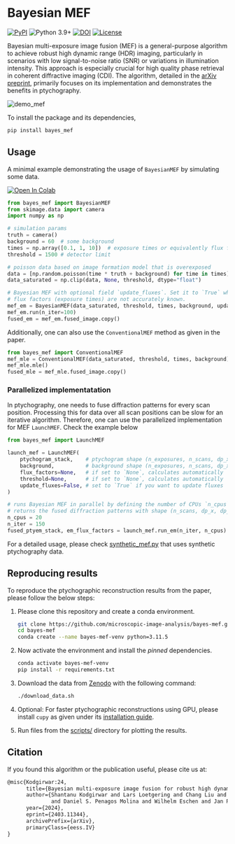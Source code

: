 # Bayesian MEF
[![PyPI](https://img.shields.io/pypi/v/bayes_mef)](https://pypi.org/project/bayes_mef/)
![Python 3.9+](https://img.shields.io/badge/python-3.9+-green.svg)
[![DOI](https://zenodo.org/badge/DOI/10.5281/zenodo.10809893.svg)](https://doi.org/10.5281/zenodo.10809893)
[![License](https://img.shields.io/badge/License-BSD_3--Clause-purple.svg)](https://opensource.org/licenses/BSD-3-Clause)

Bayesian multi-exposure image fusion (MEF) is a general-purpose algorithm to achieve robust high dynamic range (HDR) imaging, particularly in scenarios with low signal-to-noise ratio (SNR) or variations in illumination intensity. This approach is especially crucial for high quality phase retrieval in coherent diffractive imaging (CDI). The algorithm, detailed in the [arXiv preprint](https://arxiv.org/abs/2403.11344), primarily focuses on its implementation and demonstrates the benefits in ptychography. 

![demo_mef](https://github.com/microscopic-image-analysis/bayes-mef/assets/64919085/d00a8c5e-5e53-4b7e-856b-381cc99523ba)

To install the package and its dependencies, 
```bash
pip install bayes_mef
```

## Usage

A minimal example demonstrating the usage of `BayesianMEF` by simulating some data.

[![Open In Colab](https://colab.research.google.com/assets/colab-badge.svg)](https://colab.research.google.com/github/microscopic-image-analysis/bayes-mef/blob/main/demo.ipynb)

```python
from bayes_mef import BayesianMEF
from skimage.data import camera
import numpy as np

# simulation params
truth = camera()
background = 60  # some background
times = np.array([0.1, 1, 10])  # exposure times or equivalently flux factors
threshold = 1500 # detector limit

# poisson data based on image formation model that is overexposed
data = [np.random.poisson(time * truth + background) for time in times]
data_saturated = np.clip(data, None, threshold, dtype="float")

# Bayesian MEF with optional field `update_fluxes`. Set it to `True` when
# flux factors (exposure times) are not accurately known.
mef_em = BayesianMEF(data_saturated, threshold, times, background, update_fluxes=False)
mef_em.run(n_iter=100)
fused_em = mef_em.fused_image.copy()
```

Additionally, one can also use the `ConventionalMEF` method as given in the paper.

```python
from bayes_mef import ConventionalMEF
mef_mle = ConventionalMEF(data_saturated, threshold, times, background)
mef_mle.mle()
fused_mle = mef_mle.fused_image.copy()
```
### Parallelized implementatation

In ptychography, one needs to fuse diffraction patterns for every scan position. Processing this for data over all scan positions can be slow for an iterative algorithm. Therefore, one can use the parallelized implementation for MEF `LaunchMEF`. Check the example below

```python
from bayes_mef import LaunchMEF

launch_mef = LaunchMEF(
    ptychogram_stack,    # ptychogram shape (n_exposures, n_scans, dp_x, dp_y)
    background,          # background shape (n_exposures, n_scans, dp_x, dp_y)
    flux_factors=None,   # if set to `None`, calculates automatically
    threshold=None,      # if set to `None`, calculates automatically
    update_fluxes=False, # set to `True` if you want to update fluxes
)

# runs Bayesian MEF in parallel by defining the number of CPUs `n_cpus`;
# returns the fused diffraction patterns with shape (n_scans, dp_x, dp_y) and updated flux factors
n_cpus = 20
n_iter = 150
fused_ptyem_stack, em_flux_factors = launch_mef.run_em(n_iter, n_cpus)
```

For a detailed usage, please check [synthetic_mef.py](scripts/synthetic_mef.py) that uses synthetic ptychography data.

## Reproducing results

To reproduce the ptychographic reconstruction results from the paper, please follow the below steps:

1. Please clone this repository and create a conda environment.
   ```bash
   git clone https://github.com/microscopic-image-analysis/bayes-mef.git
   cd bayes-mef
   conda create --name bayes-mef-venv python=3.11.5 
   ```
2. Now activate the environment and install the *pinned* dependencies.
   ```bash
   conda activate bayes-mef-venv
   pip install -r requirements.txt
   ```
3. Download the data from [Zenodo](https://zenodo.org/doi/10.5281/zenodo.10964222) with the following command:
   ```bash
   ./download_data.sh
   ```

4. Optional: For faster ptychographic reconstructions using GPU, please install `cupy` as given under its [installation guide](https://docs.cupy.dev/en/stable/install.html).

5. Run files from the [scripts/](scripts) directory for plotting the results.

## Citation
If you found this algorithm or the publication useful, please cite us at:
```tex
@misc{Kodgirwar:24,
      title={Bayesian multi-exposure image fusion for robust high dynamic range ptychography}, 
      author={Shantanu Kodgirwar and Lars Loetgering and Chang Liu and Aleena Joseph and Leona Licht
              and Daniel S. Penagos Molina and Wilhelm Eschen and Jan Rothhardt and Michael Habeck},
      year={2024},
      eprint={2403.11344},
      archivePrefix={arXiv},
      primaryClass={eess.IV}
}
```


